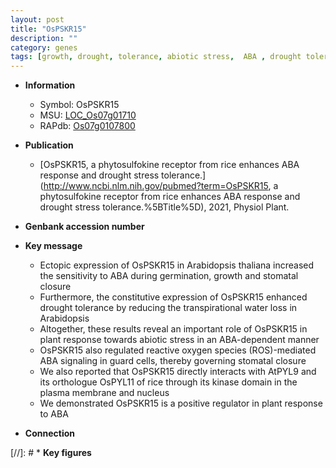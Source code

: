 ```yaml
---
layout: post
title: "OsPSKR15"
description: ""
category: genes
tags: [growth, drought, tolerance, abiotic stress,  ABA , drought tolerance, stress, nucleus, biotic stress, stomatal, ABA, Kinase, kinase, plasma membrane, reactive oxygen species, water loss]
---
```


* **Information**  
    + Symbol: OsPSKR15  
    + MSU: [LOC_Os07g01710](http://rice.uga.edu/cgi-bin/ORF_infopage.cgi?orf=LOC_Os07g01710)  
    + RAPdb: [Os07g0107800](https://rapdb.dna.affrc.go.jp/locus/?name=Os07g0107800)  

* **Publication**  
    + [OsPSKR15, a phytosulfokine receptor from rice enhances ABA response and drought stress tolerance.](http://www.ncbi.nlm.nih.gov/pubmed?term=OsPSKR15, a phytosulfokine receptor from rice enhances ABA response and drought stress tolerance.%5BTitle%5D), 2021, Physiol Plant.

* **Genbank accession number**  

* **Key message**  
    + Ectopic expression of OsPSKR15 in Arabidopsis thaliana increased the sensitivity to ABA during germination, growth and stomatal closure
    + Furthermore, the constitutive expression of OsPSKR15 enhanced drought tolerance by reducing the transpirational water loss in Arabidopsis
    + Altogether, these results reveal an important role of OsPSKR15 in plant response towards abiotic stress in an ABA-dependent manner
    + OsPSKR15 also regulated reactive oxygen species (ROS)-mediated ABA signaling in guard cells, thereby governing stomatal closure
    + We also reported that OsPSKR15 directly interacts with AtPYL9 and its orthologue OsPYL11 of rice through its kinase domain in the plasma membrane and nucleus
    + We demonstrated OsPSKR15 is a positive regulator in plant response to ABA

* **Connection**  

[//]: # * **Key figures**  


